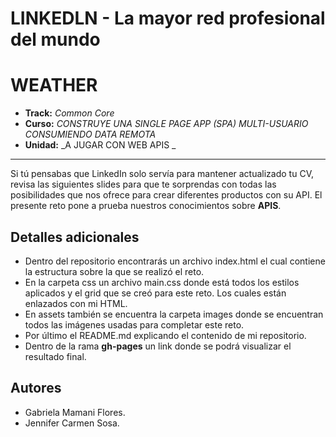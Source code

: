 # LINKEDLN - La mayor red profesional del mundo
# WEATHER


* **Track:** _Common Core_
* **Curso:** _CONSTRUYE UNA SINGLE PAGE APP (SPA) MULTI-USUARIO CONSUMIENDO DATA REMOTA_
* **Unidad:** _A JUGAR CON WEB APIS _

***

Si tú pensabas que LinkedIn solo servía para mantener actualizado tu CV, revisa las siguientes slides para que te sorprendas con todas las posibilidades que nos ofrece para crear diferentes productos con su API.
El presente reto pone a prueba nuestros conocimientos sobre **APIS**.



## Detalles adicionales

* Dentro del repositorio encontrarás un archivo index.html el cual contiene la estructura sobre la que se realizó el reto.
* En la carpeta css un archivo main.css donde está todos los estilos aplicados y el grid que se creó para este reto. Los cuales están enlazados con mi HTML.
* En assets también se encuentra la carpeta images donde se encuentran todos las imágenes usadas para completar este reto.
* Por último el README.md explicando el contenido de mi repositorio.
* Dentro de la rama **gh-pages** un link donde se podrá visualizar el resultado final.

## Autores

* Gabriela Mamani Flores.
* Jennifer Carmen Sosa.
